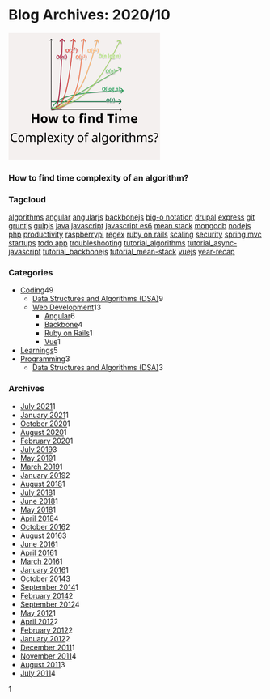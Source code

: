 



Blog Archives: 2020/10
======================

[<img src="/images/from-code-to-big-o-algorithms-small.png" width="300" height="250" />](/how-to-find-time-complexity-of-an-algorithm-code-big-o-notation/)

### How to find time complexity of an algorithm?

### Tagcloud

[algorithms](/tags/algorithms/) [angular](/tags/angular/) [angularjs](/tags/angularjs/) [backbonejs](/tags/backbonejs/) [big-o notation](/tags/big-o-notation/) [drupal](/tags/drupal/) [express](/tags/express/) [git](/tags/git/) [gruntjs](/tags/gruntjs/) [gulpjs](/tags/gulpjs/) [java](/tags/java/) [javascript](/tags/javascript/) [javascript es6](/tags/javascript-es6/) [mean stack](/tags/mean-stack/) [mongodb](/tags/mongodb/) [nodejs](/tags/nodejs/) [php](/tags/php/) [productivity](/tags/productivity/) [raspberrypi](/tags/raspberrypi/) [regex](/tags/regex/) [ruby on rails](/tags/ruby-on-rails/) [scaling](/tags/scaling/) [security](/tags/security/) [spring mvc](/tags/spring-mvc/) [startups](/tags/startups/) [todo app](/tags/todo-app/) [troubleshooting](/tags/troubleshooting/) [tutorial\_algorithms](/tags/tutorial-algorithms/) [tutorial\_async-javascript](/tags/tutorial-async-javascript/) [tutorial\_backbonejs](/tags/tutorial-backbonejs/) [tutorial\_mean-stack](/tags/tutorial-mean-stack/) [vuejs](/tags/vuejs/) [year-recap](/tags/year-recap/)

### Categories

-   <a href="/categories/coding/" class="category-list-link">Coding</a><span class="category-list-count">49</span>
    -   <a href="/categories/coding/data-structures-and-algorithms-dsa/" class="category-list-link">Data Structures and Algorithms (DSA)</a><span class="category-list-count">9</span>
    -   <a href="/categories/coding/web-development/" class="category-list-link">Web Development</a><span class="category-list-count">13</span>
        -   <a href="/categories/coding/web-development/angular/" class="category-list-link">Angular</a><span class="category-list-count">6</span>
        -   <a href="/categories/coding/web-development/backbone/" class="category-list-link">Backbone</a><span class="category-list-count">4</span>
        -   <a href="/categories/coding/web-development/ruby-on-rails/" class="category-list-link">Ruby on Rails</a><span class="category-list-count">1</span>
        -   <a href="/categories/coding/web-development/vue/" class="category-list-link">Vue</a><span class="category-list-count">1</span>
-   <a href="/categories/learnings/" class="category-list-link">Learnings</a><span class="category-list-count">5</span>
-   <a href="/categories/programming/" class="category-list-link">Programming</a><span class="category-list-count">3</span>
    -   <a href="/categories/programming/data-structures-and-algorithms-dsa/" class="category-list-link">Data Structures and Algorithms (DSA)</a><span class="category-list-count">3</span>

### Archives

-   <a href="/blog/2021/07/" class="archive-list-link">July 2021</a><span class="archive-list-count">1</span>
-   <a href="/blog/2021/01/" class="archive-list-link">January 2021</a><span class="archive-list-count">1</span>
-   <a href="/blog/2020/10/" class="archive-list-link">October 2020</a><span class="archive-list-count">1</span>
-   <a href="/blog/2020/08/" class="archive-list-link">August 2020</a><span class="archive-list-count">1</span>
-   <a href="/blog/2020/02/" class="archive-list-link">February 2020</a><span class="archive-list-count">1</span>
-   <a href="/blog/2019/07/" class="archive-list-link">July 2019</a><span class="archive-list-count">3</span>
-   <a href="/blog/2019/05/" class="archive-list-link">May 2019</a><span class="archive-list-count">1</span>
-   <a href="/blog/2019/03/" class="archive-list-link">March 2019</a><span class="archive-list-count">1</span>
-   <a href="/blog/2019/01/" class="archive-list-link">January 2019</a><span class="archive-list-count">2</span>
-   <a href="/blog/2018/08/" class="archive-list-link">August 2018</a><span class="archive-list-count">1</span>
-   <a href="/blog/2018/07/" class="archive-list-link">July 2018</a><span class="archive-list-count">1</span>
-   <a href="/blog/2018/06/" class="archive-list-link">June 2018</a><span class="archive-list-count">1</span>
-   <a href="/blog/2018/05/" class="archive-list-link">May 2018</a><span class="archive-list-count">1</span>
-   <a href="/blog/2018/04/" class="archive-list-link">April 2018</a><span class="archive-list-count">4</span>
-   <a href="/blog/2016/10/" class="archive-list-link">October 2016</a><span class="archive-list-count">2</span>
-   <a href="/blog/2016/08/" class="archive-list-link">August 2016</a><span class="archive-list-count">3</span>
-   <a href="/blog/2016/06/" class="archive-list-link">June 2016</a><span class="archive-list-count">1</span>
-   <a href="/blog/2016/04/" class="archive-list-link">April 2016</a><span class="archive-list-count">1</span>
-   <a href="/blog/2016/03/" class="archive-list-link">March 2016</a><span class="archive-list-count">1</span>
-   <a href="/blog/2016/01/" class="archive-list-link">January 2016</a><span class="archive-list-count">1</span>
-   <a href="/blog/2014/10/" class="archive-list-link">October 2014</a><span class="archive-list-count">3</span>
-   <a href="/blog/2014/09/" class="archive-list-link">September 2014</a><span class="archive-list-count">1</span>
-   <a href="/blog/2014/02/" class="archive-list-link">February 2014</a><span class="archive-list-count">2</span>
-   <a href="/blog/2012/09/" class="archive-list-link">September 2012</a><span class="archive-list-count">4</span>
-   <a href="/blog/2012/05/" class="archive-list-link">May 2012</a><span class="archive-list-count">1</span>
-   <a href="/blog/2012/04/" class="archive-list-link">April 2012</a><span class="archive-list-count">2</span>
-   <a href="/blog/2012/02/" class="archive-list-link">February 2012</a><span class="archive-list-count">2</span>
-   <a href="/blog/2012/01/" class="archive-list-link">January 2012</a><span class="archive-list-count">2</span>
-   <a href="/blog/2011/12/" class="archive-list-link">December 2011</a><span class="archive-list-count">1</span>
-   <a href="/blog/2011/11/" class="archive-list-link">November 2011</a><span class="archive-list-count">4</span>
-   <a href="/blog/2011/08/" class="archive-list-link">August 2011</a><span class="archive-list-count">3</span>
-   <a href="/blog/2011/07/" class="archive-list-link">July 2011</a><span class="archive-list-count">4</span>

<span class="page-number current">1</span>

